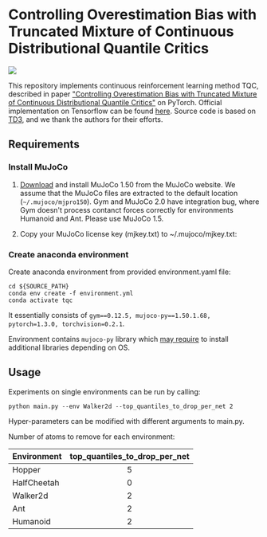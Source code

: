 # Controlling Overestimation Bias with Truncated Mixture of Continuous Distributional Quantile Critics

<img src="https://github.com/bayesgroup/bayesgroup.github.io/blob/master/tqc/assets/tqc/main_exps_pytorch.svg">

This repository implements continuous reinforcement learning method TQC, described in paper ["Controlling Overestimation Bias with Truncated Mixture of Continuous Distributional Quantile Critics"](https://arxiv.org/abs/2005.04269) on PyTorch.
Official implementation on Tensorflow can be found [here](https://github.com/bayesgroup/tqc). Source code is based on [TD3](https://github.com/sfujim/TD3), and we thank the authors for their efforts.

## Requirements

### Install MuJoCo

1. [Download](https://www.roboti.us/index.html) and install MuJoCo 1.50 from the MuJoCo website. We assume that the MuJoCo files are extracted to the default location (`~/.mujoco/mjpro150`). Gym and MuJoCo 2.0 have integration bug, where Gym doesn't process contanct forces correctly for environments Humanoid and Ant.
Please use MuJoCo 1.5.

2. Copy your MuJoCo license key (mjkey.txt) to ~/.mujoco/mjkey.txt:

### Create anaconda environment

Create anaconda environment from provided environment.yaml file:

```
cd ${SOURCE_PATH}
conda env create -f environment.yml 
conda activate tqc
```

It essentially consists of ```gym==0.12.5, mujoco-py==1.50.1.68, pytorch=1.3.0, torchvision=0.2.1```.

Environment contains ```mujoco-py``` library which [may require](https://github.com/openai/mujoco-py) to install additional libraries depending on OS.

## Usage
Experiments on single environments can be run by calling:

```
python main.py --env Walker2d --top_quantiles_to_drop_per_net 2
```

Hyper-parameters can be modified with different arguments to main.py.

Number of atoms to remove for each environment:
    
| Environment        | top_quantiles_to_drop_per_net  |
| ------------- |:-------------:|
| Hopper           | 5 |
| HalfCheetah      | 0 |
| Walker2d         | 2 |
| Ant              | 2 |
| Humanoid         | 2 |

